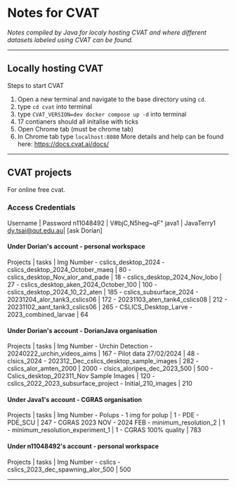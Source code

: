 # Notes for CVAT
*Notes compiled by Java for localy hosting CVAT and where different datasets labeled using CVAT can be found.*

---

## Locally hosting CVAT
Steps to start CVAT
1. Open a new terminal and navigate to the base directory using `cd`.
2. type `cd cvat` into terminal
3. type `CVAT_VERSION=dev docker compose up -d` into terminal
4. 17 contianers should all initalise with ticks
5. Open Chrome tab (must be chrome tab)
6. In Chrome tab type `localhost:8080`
More details and help can be found here: https://docs.cvat.ai/docs/

---

## CVAT projects
For online free cvat.

### Access Credentials
Username          | Password
n11048492         | V#bjC,N5heg~qF"
java1             | JavaTerry1
dy.tsai@qut.edu.au| [ask Dorian]

#### Under Dorian's account - personal workspace
Projects  |  tasks                             | Img Number
    - cslics_desktop_2024
        - cslics_desktop_2024_October_maeq     | 80 
        - cslics_desktop_Nov_alor_and_pade     | 18
        - cslics_desktop_2024_Nov_lobo         | 27
        - cslics_desktop_aken_2024_October_100 | 100
        - cslics_desktop_2024_10_22_aten       | 185
    - cslics_subsurface_2024
        - 20231204_alor_tank3_cslics06         | 172
        - 20231103_aten_tank4_cslics08         | 212
        - 20231102_aant_tank3_cslics06         | 265
    - CSLICS_Desktop_Larve
        - 2023_combined_larvae                 | 64
#### Under Dorian's account - DorianJava organisation
Projects  |  tasks                             | Img Number
    - Urchin Detection
        - 20240222_urchin_videos_aims          | 167
        - Pilot data 27/02/2024                | 48
    - clsics_2024
        - 202312_Dec_cslics_desktop_sample_images | 282
        - cslics_alor_amten_2000               | 2000
        - clsics_aloripes_dec_2023_500         | 500
        - Cslics_desktop_202311_Nov Sample Images | 120
    - cslics_2022_2023_subsurface_project
        - Initial_210_images                   | 210
#### Under Java1's account - CGRAS organisation
Projects  |  tasks                             | Img Number
    - Polups
        - 1 img for polup                      | 1
    - PDE
        - PDE_SCU                              | 247
    - CGRAS 2023 NOV - 2024 FEB
        - minimum_resolution_2                 | 1
        - minimum_resolution_experiment_1      | 1
        - CGRAS 100% quality                   | 783
#### Under n11048492's account - personal workspace
Projects  |  tasks                             | Img Number
    - cslics
        - cslics_2023_dec_spawning_alor_500    | 500

---